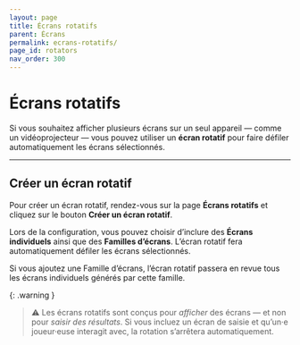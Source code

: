```yaml
---
layout: page
title: Écrans rotatifs
parent: Écrans
permalink: ecrans-rotatifs/
page_id: rotators
nav_order: 300
---
```


# Écrans rotatifs

Si vous souhaitez afficher plusieurs écrans sur un seul appareil — comme un vidéoprojecteur — vous pouvez utiliser un **écran rotatif** pour faire défiler automatiquement les écrans sélectionnés.

---

## Créer un écran rotatif

Pour créer un écran rotatif, rendez-vous sur la page **Écrans rotatifs** et cliquez sur le bouton **Créer un écran rotatif**.

Lors de la configuration, vous pouvez choisir d’inclure des **Écrans individuels** ainsi que des **Familles d’écrans**.
L’écran rotatif fera automatiquement défiler les écrans sélectionnés.

Si vous ajoutez une Famille d’écrans, l’écran rotatif passera en revue tous les écrans individuels générés par cette famille.

{: .warning }
> ⚠︎ Les écrans rotatifs sont conçus pour _afficher_ des écrans — et non pour _saisir des résultats_.
> Si vous incluez un écran de saisie et qu’un·e joueur·euse interagit avec, la rotation s’arrêtera automatiquement.

